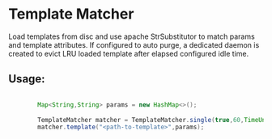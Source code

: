 # Template Matcher

Load templates from disc and use apache StrSubstitutor to match params and template attributes. If
configured to auto purge, a dedicated daemon is created to evict LRU loaded template after elapsed
configured idle time.

Usage:
----

``` java

        Map<String,String> params = new HashMap<>();
        
        TemplateMatcher matcher = TemplateMatcher.single(true,60,TimeUnit.MINUTES);
        matcher.template("<path-to-template>",params);
        
```